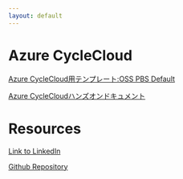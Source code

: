 ```yaml
---
layout: default
---
```


# Azure CycleCloud

[Azure CycleCloud用テンプレート:OSS PBS Default](https://github.com/hirtanak/osspbsdefault)

[Azure CycleCloudハンズオンドキュメント](https://github.com/hirtanak/hirtanak.github.io/raw/master/20190304-AzureCycloeCloudHOLSeminar%E6%89%8B%E9%A0%86v11.docx)

# Resources

[Link to LinkedIn](https://www.linkedin.com/in/hiroshi-tanaka/)

[Github Repository](https://github.com/hirtanak/hirtanak.github.io)
